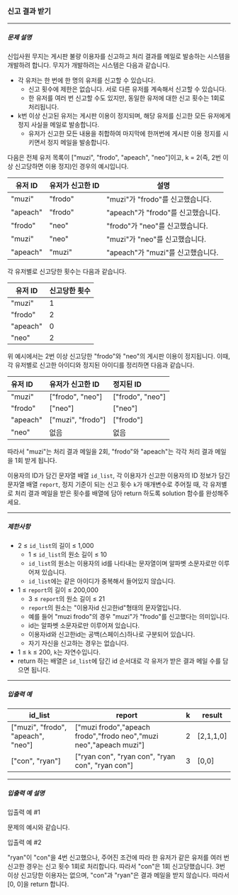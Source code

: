 ### 신고 결과 받기

***

##### 문제 설명
신입사원 무지는 게시판 불량 이용자를 신고하고 처리 결과를 메일로 발송하는 시스템을 개발하려 합니다. 무지가 개발하려는 시스템은 다음과 같습니다.

* 각 유저는 한 번에 한 명의 유저를 신고할 수 있습니다.
  * 신고 횟수에 제한은 없습니다. 서로 다른 유저를 계속해서 신고할 수 있습니다.
  * 한 유저를 여러 번 신고할 수도 있지만, 동일한 유저에 대한 신고 횟수는 1회로 처리됩니다.
* k번 이상 신고된 유저는 게시판 이용이 정지되며, 해당 유저를 신고한 모든 유저에게 정지 사실을 메일로 발송합니다.
  * 유저가 신고한 모든 내용을 취합하여 마지막에 한꺼번에 게시판 이용 정지를 시키면서 정지 메일을 발송합니다.

다음은 전체 유저 목록이 ["muzi", "frodo", "apeach", "neo"]이고, k = 2(즉, 2번 이상 신고당하면 이용 정지)인 경우의 예시입니다.

| 유저 ID    | 유저가 신고한 ID | 설명                         |
|----------|------------|----------------------------|
| "muzi"   | "frodo"    | 	"muzi"가 "frodo"를 신고했습니다.  |
| "apeach" | "frodo"    | "apeach"가 "frodo"를 신고했습니다. |
| "frodo"  | "neo"      | "frodo"가 "neo"를 신고했습니다.    |
| "muzi"   | "neo"      | "muzi"가 "neo"를 신고했습니다.     |
| "apeach" | "muzi"     | "apeach"가 "muzi"를 신고했습니다.  |

각 유저별로 신고당한 횟수는 다음과 같습니다.

| 유저 ID    | 신고당한 횟수 |
|----------|---------|
| "muzi"   | 1       |
| "frodo"  | 2       |
| "apeach" | 0       |
| "neo"    | 2       |

위 예시에서는 2번 이상 신고당한 "frodo"와 "neo"의 게시판 이용이 정지됩니다. 이때, 각 유저별로 신고한 아이디와 정지된 아이디를 정리하면 다음과 같습니다.

| 유저 ID      | 유저가 신고한 ID        | 정지된 ID           |
|:-----------|:------------------|:-----------------|
| "muzi"     | ["frodo", "neo"]  | ["frodo", "neo"] |
| "frodo"    | ["neo"]           | ["neo"]          |
| "apeach"	  | ["muzi", "frodo"] | ["frodo"]        |
| "neo"      | 없음                | 없음               |

따라서 "muzi"는 처리 결과 메일을 2회, "frodo"와 "apeach"는 각각 처리 결과 메일을 1회 받게 됩니다.

이용자의 ID가 담긴 문자열 배열 ```id_list```, 각 이용자가 신고한 이용자의 ID 정보가 담긴 문자열 배열 ```report```, 정지 기준이 되는 신고 횟수 ```k```가 매개변수로 주어질 때, 각 유저별로 처리 결과 메일을 받은 횟수를 배열에 담아 return 하도록 solution 함수를 완성해주세요.

***

##### 제한사항
* 2 ≤ ```id_list```의 길이 ≤ 1,000
  * 1 ≤ ```id_list```의 원소 길이 ≤ 10
  * ```id_list```의 원소는 이용자의 id를 나타내는 문자열이며 알파벳 소문자로만 이루어져 있습니다.
  * ```id_list```에는 같은 아이디가 중복해서 들어있지 않습니다.
* 1 ≤ ```report```의 길이 ≤ 200,000
  * 3 ≤ ```report```의 원소 길이 ≤ 21
  * ```report```의 원소는 "이용자id 신고한id"형태의 문자열입니다.
  * 예를 들어 "muzi frodo"의 경우 "muzi"가 "frodo"를 신고했다는 의미입니다.
  * id는 알파벳 소문자로만 이루어져 있습니다.
  * 이용자id와 신고한id는 공백(스페이스)하나로 구분되어 있습니다.
  * 자기 자신을 신고하는 경우는 없습니다.
* 1 ≤ ```k``` ≤ 200, ```k```는 자연수입니다.
* return 하는 배열은 ```id_list```에 담긴 id 순서대로 각 유저가 받은 결과 메일 수를 담으면 됩니다.

***

##### 입출력 예
| id_list                            | report                                                             | k   | result    |
|------------------------------------|--------------------------------------------------------------------|-----|-----------|
| ["muzi", "frodo", "apeach", "neo"] | ["muzi frodo","apeach frodo","frodo neo","muzi neo","apeach muzi"] | 2   | [2,1,1,0] |
| ["con", "ryan"]                    | ["ryan con", "ryan con", "ryan con", "ryan con"]                   | 3   | 	[0,0]    |

***

##### 입출력 예 설명
입출력 예 #1

문제의 예시와 같습니다.

입출력 예 #2

"ryan"이 "con"을 4번 신고했으나, 주어진 조건에 따라 한 유저가 같은 유저를 여러 번 신고한 경우는 신고 횟수 1회로 처리합니다. 따라서 "con"은 1회 신고당했습니다. 3번 이상 신고당한 이용자는 없으며, "con"과 "ryan"은 결과 메일을 받지 않습니다. 따라서 [0, 0]을 return 합니다.